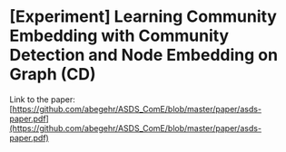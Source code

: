 # [Experiment] Learning Community Embedding with Community Detection and Node Embedding on Graph (CD)

Link to the paper: [https://github.com/abegehr/ASDS_ComE/blob/master/paper/asds-paper.pdf](https://github.com/abegehr/ASDS_ComE/blob/master/paper/asds-paper.pdf)